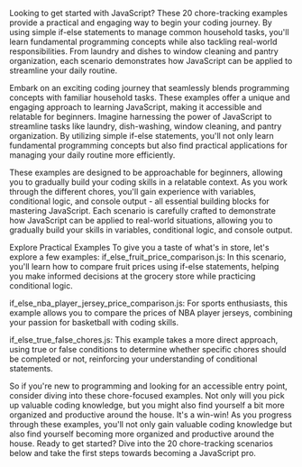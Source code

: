 Looking to get started with JavaScript? These 20 chore-tracking examples provide a practical and engaging way to begin your coding journey. By using simple if-else statements to manage common household tasks, you'll learn fundamental programming concepts while also tackling real-world responsibilities. From laundry and dishes to window cleaning and pantry organization, each scenario demonstrates how JavaScript can be applied to streamline your daily routine.

Embark on an exciting coding journey that seamlessly blends programming concepts with familiar household tasks. These examples offer a unique and engaging approach to learning JavaScript, making it accessible and relatable for beginners. Imagine harnessing the power of JavaScript to streamline tasks like laundry, dish-washing, window cleaning, and pantry organization. By utilizing simple if-else statements, you'll not only learn fundamental programming concepts but also find practical applications for managing your daily routine more efficiently.

These examples are designed to be approachable for beginners, allowing you to gradually build your coding skills in a relatable context. As you work through the different chores, you'll gain experience with variables, conditional logic, and console output - all essential building blocks for mastering JavaScript. Each scenario is carefully crafted to demonstrate how JavaScript can be applied to real-world situations, allowing you to gradually build your skills in variables, conditional logic, and console output.

Explore Practical Examples
To give you a taste of what's in store, let's explore a few examples:
if_else_fruit_price_comparison.js: In this scenario, you'll learn how to compare fruit prices using if-else statements, helping you make informed decisions at the grocery store while practicing conditional logic.

if_else_nba_player_jersey_price_comparison.js: For sports enthusiasts, this example allows you to compare the prices of NBA player jerseys, combining your passion for basketball with coding skills.

if_else_true_false_chores.js: This example takes a more direct approach, using true or false conditions to determine whether specific chores should be completed or not, reinforcing your understanding of conditional statements.

So if you're new to programming and looking for an accessible entry point, consider diving into these chore-focused examples. Not only will you pick up valuable coding knowledge, but you might also find yourself a bit more organized and productive around the house. It's a win-win! As you progress through these examples, you'll not only gain valuable coding knowledge but also find yourself becoming more organized and productive around the house. Ready to get started? Dive into the 20 chore-tracking scenarios below and take the first steps towards becoming a JavaScript pro.